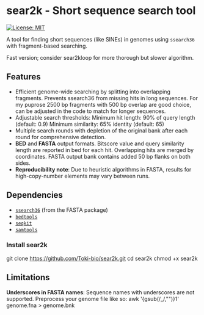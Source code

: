 # sear2k - Short sequence search tool

[![License: MIT](https://img.shields.io/badge/License-MIT-yellow.svg)](https://opensource.org/licenses/MIT)

A tool for finding short sequences (like SINEs) in genomes using `ssearch36` with fragment-based searching.

Fast version; consider sear2kloop for more thorough but slower algorithm.

## Features

- Efficient genome-wide searching by splitting into overlapping fragments.
  Prevents ssearch36 from missing hits in long sequences.
  For my puprose 2500 bp fragments with 500 bp overlap are good choice, can be adjusted in the code to match for longer sequences.
- Adjustable search thresholds:
   Minimum hit length: 90% of query length (default: 0.9)
   Minimum similarity: 65% identity (default: 65)
- Multiple search rounds with depletion of the original bank after each round for comprehensive detection. 
- **BED** and **FASTA** output formats.
  Bitscore value and query similarity length are reported in bed for each hit.
  Overlapping hits are merged by coordinates.
  FASTA output bank contains added 50 bp flanks on both sides.
- **Reproducibility note**: Due to heuristic algorithms in FASTA, results for high-copy-number elements may vary between runs.

## Dependencies

- [`ssearch36`](https://fasta.bioch.virginia.edu/fasta_www2/fasta_list2.shtml) (from the FASTA package)
- [`bedtools`](https://bedtools.readthedocs.io/)
- [`seqkit`](https://bioinf.shenwei.me/seqkit/)
- [`samtools`](http://www.htslib.org/)


### Install sear2k

git clone https://github.com/Toki-bio/sear2k.git
cd sear2k
chmod +x sear2k

## Limitations

**Underscores in FASTA names**: Sequence names with underscores are not supported. Preprocess your genome file like so:
awk '{gsub(/_/,"")}1' genome.fna > genome.bnk

